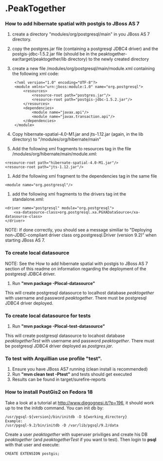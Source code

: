 .PeakTogether
============

### How to add hibernate spatial with postgis to JBoss AS 7

1. create a directory "modules/org/postgresql/main" in you JBoss AS 7 directory.
1. copy the postgres.jar file (containing a postgresql JDBC4 driver) and the postgis-jdbc-1.5.2.jar file (should be in the peaktogether-ear/target/peaktogether/lib directory) to the newly created directory
1. create a new file /modules/org/postgresql/main/module.xml containing the following xml code:

        <?xml version="1.0" encoding="UTF-8"?>
        <module xmlns="urn:jboss:module:1.0" name="org.postgresql">
            <resources>
                <resource-root path="postgres.jar"/>
                <resource-root path="postgis-jdbc-1.5.2.jar"/>
            </resources>
            <dependencies>
                <module name="javax.api"/>
                <module name="javax.transaction.api"/>
            </dependencies>
        </module>

1. Copy hibernate-spatial-4.0-M1.jar and jts-1.12.jar (again, in the lib directory) to "/modules/org/hibernate/main"
1. Add the following xml fragments to resources tag in the file /modules/org/hibernate/main/module.xml:
```
<resource-root path="hibernate-spatial-4.0-M1.jar"/>
<resource-root path="jts-1.12.jar"/>
```
1. Add the following xml fragment to the dependencies tag in the same file
```
<module name="org.postgresql"/>
```
1. add the following xml fragments to the drivers tag int the standalone.xml:
```
<driver name="postgresql" module="org.postgresql">
    <xa-datasource-class>org.postgresql.xa.PGXADataSource</xa-datasource-class>
</driver>
```
NOTE: If done correctly, you should see a message similiar to
"Deploying non-JDBC-compliant driver class org.postgresql.Driver (version 9.2)"
when starting JBoss AS 7.


### To create local datasource
NOTE: See the How to add hibernate spatial with postgis to JBoss AS 7 section of this readme on information
regarding the deployment of the postgresql JDBC4 driver.

1. Run **"mvn package -Plocal-datasource"**

This will create postgresql datasource to localhost database *peaktogether* with username and password *peaktogether*.
There must be postgresql JDBC4 driver deployed.

### To create local datasource for tests

1. Run **"mvn package -Plocal-test-datasource"**

This will create postgresql datasource to locahost database *peaktogetherTest* with username and password *peaktogether*.
There must be postgresql JDBC4 driver deployed as *postgres.jar*.

### To test with Arquillian use profile "test".

1. Ensure you have JBoss AS7 running (clean install is recommended)
2. Run **"mvn clean test -Ptest"** and tests should get executed
3. Results can be found in target/surefire-reports

### How to install PostGis2 on Fedora 18 ###
Take a look at a tutorial at http://www.diegognesi.it/?p=196, it should work up to tne the initdb command.
You can init db by:
```
/usr/pgsql-${version}/bin/initdb -D ${working_directory}
Example:
/usr/pgsql-9.2/bin/initdb -D /var/lib/pgsql/9.2/data
```
Create a user *peaktogether* with superuser priviliges and create his DB *peaktogether* 
(and *peaktogetherTest* if you want to test). Then login to **psql** with that user and execute:
```
CREATE EXTENSION postgis;
```
